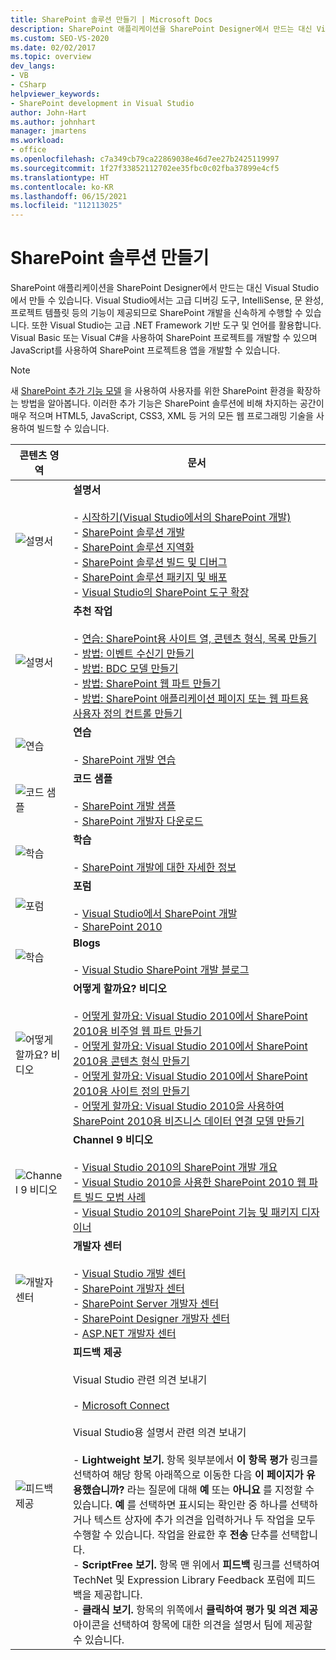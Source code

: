 ```yaml
---
title: SharePoint 솔루션 만들기 | Microsoft Docs
description: SharePoint 애플리케이션을 SharePoint Designer에서 만드는 대신 Visual Studio에서 만듭니다.
ms.custom: SEO-VS-2020
ms.date: 02/02/2017
ms.topic: overview
dev_langs:
- VB
- CSharp
helpviewer_keywords:
- SharePoint development in Visual Studio
author: John-Hart
ms.author: johnhart
manager: jmartens
ms.workload:
- office
ms.openlocfilehash: c7a349cb79ca22869038e46d7ee27b2425119997
ms.sourcegitcommit: 1f27f33852112702ee35fbc0c02fba37899e4cf5
ms.translationtype: HT
ms.contentlocale: ko-KR
ms.lasthandoff: 06/15/2021
ms.locfileid: "112113025"
---
```

# <a name="create-sharepoint-solutions"></a>SharePoint 솔루션 만들기

  SharePoint 애플리케이션을 SharePoint Designer에서 만드는 대신 Visual Studio에서 만들 수 있습니다. Visual Studio에서는 고급 디버깅 도구, IntelliSense, 문 완성, 프로젝트 템플릿 등의 기능이 제공되므로 SharePoint 개발을 신속하게 수행할 수 있습니다. 또한 Visual Studio는 고급 .NET Framework 기반 도구 및 언어를 활용합니다. Visual Basic 또는 Visual C#을 사용하여 SharePoint 프로젝트를 개발할 수 있으며 JavaScript를 사용하여 SharePoint 프로젝트용 앱을 개발할 수 있습니다.

> [!NOTE]
> 새 [SharePoint 추가 기능 모델](/sharepoint/dev/sp-add-ins/sharepoint-add-ins) 을 사용하여 사용자를 위한 SharePoint 환경을 확장하는 방법을 알아봅니다. 이러한 추가 기능은 SharePoint 솔루션에 비해 차지하는 공간이 매우 적으며 HTML5, JavaScript, CSS3, XML 등 거의 모든 웹 프로그래밍 기술을 사용하여 빌드할 수 있습니다.

|콘텐츠 영역|문서|
|-|-|
|![설명서](../sharepoint/media/vs-icon-documentation.gif "설명서")|**설명서**<br /><br /> -   [시작하기&#40;Visual Studio에서의 SharePoint 개발&#41;](../sharepoint/getting-started-sharepoint-development-in-visual-studio.md)<br />-   [SharePoint 솔루션 개발](../sharepoint/developing-sharepoint-solutions.md)<br />-   [SharePoint 솔루션 지역화](../sharepoint/localizing-sharepoint-solutions.md)<br />-   [SharePoint 솔루션 빌드 및 디버그](../sharepoint/building-and-debugging-sharepoint-solutions.md)<br />-   [SharePoint 솔루션 패키지 및 배포](../sharepoint/packaging-and-deploying-sharepoint-solutions.md)<br />-   [Visual Studio의 SharePoint 도구 확장](../sharepoint/extending-the-sharepoint-tools-in-visual-studio.md)|
|![설명서](../sharepoint/media/vs-icon-documentation.gif "설명서")|**추천 작업**<br /><br /> -   [연습: SharePoint용 사이트 열, 콘텐츠 형식, 목록 만들기](../sharepoint/walkthrough-create-a-site-column-content-type-and-list-for-sharepoint.md)<br />-   [방법: 이벤트 수신기 만들기](../sharepoint/how-to-create-an-event-receiver.md)<br />-   [방법: BDC 모델 만들기](../sharepoint/how-to-create-a-bdc-model.md)<br />-   [방법: SharePoint 웹 파트 만들기](../sharepoint/how-to-create-a-sharepoint-web-part.md)<br />-   [방법: SharePoint 애플리케이션 페이지 또는 웹 파트용 사용자 정의 컨트롤 만들기](../sharepoint/how-to-create-a-user-control-for-a-sharepoint-application-page-or-web-part.md)|
|![연습](../sharepoint/media/vs-icon-walkthroughs.gif "연습")|**연습**<br /><br /> -   [SharePoint 개발 연습](../sharepoint/sharepoint-development-walkthroughs.md)|
|![코드 샘플](../sharepoint/media/vs-icon-codesamples.gif "코드 샘플")|**코드 샘플**<br /><br /> -   [SharePoint 개발 샘플](../sharepoint/sharepoint-development-samples.md)<br />-   [SharePoint 개발자 다운로드](/sharepoint/dev/)|
|![학습](../sharepoint/media/vs-icon-training.gif "학습")|**학습**<br /><br /> -   [SharePoint 개발에 대한 자세한 정보](/sharepoint/dev/)|
|![포럼](../sharepoint/media/vs-icon-forums.gif "포럼")|**포럼**<br /><br /> -   [Visual Studio에서 SharePoint 개발](https://social.msdn.microsoft.com/Forums/vstudio/home?forum=vssharepointdevelopment)<br />-   [SharePoint 2010](https://social.msdn.microsoft.com/Forums/sharepoint/home?category=sharepoint2010,sharepoint)|
|![학습](../sharepoint/media/vs-icon-training.gif "학습")|**Blogs**<br /><br /> -   [Visual Studio SharePoint 개발 블로그](/archive/blogs/vssharepointtoolsblog/)|
|![어떻게 할까요? 비디오](../sharepoint/media/vs-icon-howdoivideos.gif "작업 절차 비디오")|**어떻게 할까요? 비디오**<br /><br /> -   [어떻게 할까요: Visual Studio 2010에서 SharePoint 2010용 비주얼 웹 파트 만들기](https://visualstudio.microsoft.com/)<br />-   [어떻게 할까요: Visual Studio 2010에서 SharePoint 2010용 콘텐츠 형식 만들기](/previous-versions/visualstudio/visual-studio-2010/dd831853\(v\=vs.100\))<br />-   [어떻게 할까요: Visual Studio 2010에서 SharePoint 2010용 사이트 정의 만들기](/previous-versions/visualstudio/visual-studio-2010/dd831853\(v\=vs.100\))<br />-   [어떻게 할까요: Visual Studio 2010을 사용하여 SharePoint 2010용 비즈니스 데이터 연결 모델 만들기](/previous-versions/visualstudio/visual-studio-2010/dd831853\(v\=vs.100\))|
|![Channel 9 비디오](../sharepoint/media/vs-icon-channel9videos.gif "Channel 9 비디오")|**Channel 9 비디오**<br /><br /> -   [Visual Studio 2010의 SharePoint 개발 개요](https://channel9.msdn.com/blogs/funkyonex/overview-of-sharepoint-development-in-visual-studio-2010)<br />-   [Visual Studio 2010을 사용한 SharePoint 2010 웹 파트 빌드 모범 사례](https://channel9.msdn.com/blogs/funkyonex/best-practices-on-building-sharepoint-2010-web-parts-with-visual-studio-2010)<br />-   [Visual Studio 2010의 SharePoint 기능 및 패키지 디자이너](https://channel9.msdn.com/blogs/funkyonex/sharepoint-feature-and-package-designers-in-visual-studio-2010)|
|![개발자 센터](../sharepoint/media/vs-icon-msdndevcenter.gif "개발자 센터")|**개발자 센터**<br /><br /> -   [Visual Studio 개발 센터](https://visualstudio.microsoft.com/)<br />-   [SharePoint 개발자 센터](/sharepoint/dev/)<br />-   [SharePoint Server 개발자 센터](/previous-versions/office/fp161348\(v\=office.15\))<br />-   [SharePoint Designer 개발자 센터](/previous-versions/office/fp161348\(v\=office.15\))<br />-   [ASP.NET 개발자 센터](/previous-versions/msdn10/aa336522(v=msdn.10))|
|![피드백 제공](../sharepoint/media/vs-icon-feedback.gif "사용자 의견 제공")|**피드백 제공**<br /><br /> Visual Studio 관련 의견 보내기<br /><br /> -   [Microsoft Connect](/collaborate/connect-redirect)<br /><br /> Visual Studio용 설명서 관련 의견 보내기<br /><br /> -   **Lightweight 보기.** 항목 윗부분에서 **이 항목 평가** 링크를 선택하여 해당 항목 아래쪽으로 이동한 다음 **이 페이지가 유용했습니까?** 라는 질문에 대해 **예** 또는 **아니요** 를 지정할 수 있습니다. **예** 를 선택하면 표시되는 확인란 중 하나를 선택하거나 텍스트 상자에 추가 의견을 입력하거나 두 작업을 모두 수행할 수 있습니다. 작업을 완료한 후 **전송** 단추를 선택합니다.<br />-   **ScriptFree 보기.** 항목 맨 위에서 **피드백** 링크를 선택하여 TechNet 및 Expression Library Feedback 포럼에 피드백을 제공합니다.<br />-   **클래식 보기.** 항목의 위쪽에서 **클릭하여 평가 및 의견 제공** 아이콘을 선택하여 항목에 대한 의견을 설명서 팀에 제공할 수 있습니다.|
